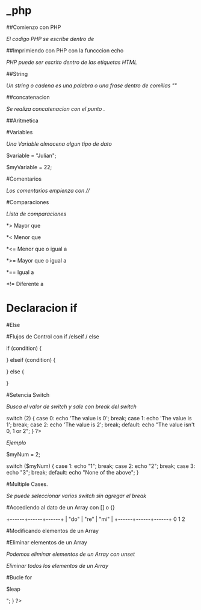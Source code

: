 # _php

##Comienzo con PHP

*El codigo PHP se escribe dentro de <?php y ?>*

##Imprimiendo con PHP con la funcccion echo

<?php echo "Imprimiendo con PHP"; ?>

*PHP puede ser escrito dentro de las etiquetas HTML*

<p><?php echo "PHP dentro de etiquetas HTML"; ?></p>

##String

*Un string o cadena es una palabra o una frase dentro de comillas ""*

<?php echo "Hello, world!"; ?>

##concatenacion

*Se realiza concatenacion con el punto .*

<?php  echo "Hello," . " " . "world" . "!"; ?>

##Aritmetica

<?php echo 7 * 5; ?>

#Variables

*Una Variable almacena algun tipo de dato*

$variable = "Julian";

$myVariable = 22;

<?php echo "soy " . $variable ."y tengo " . $myVariable ;

#Punto y coma

*En cada declaracion se termina con un ";"*

<?php echo "Use your semicolons!"; ?>

#Comentarios

*Los comentarios empienza con //*

<?php echo "un comentrario abajo"; 

 // Esto es un comentario en PHP 
 
 ?>
 
 #Comparaciones 
 
 *Lista de comparaciones*
 
*> Mayor que

*< Menor que

*<= Menor que o igual a

*>= Mayor que o igual a

*== Igual a

*!= Diferente a 

# Declaracion if 

<?php
   $numero = 7
   if($numero < 7){
      echo "numero es menor";
   }
 ?>
 
#Else

<?php
  $name = "Edgar";

  if ($name == "Simon") {
    print "I know you!";
  }
  else {
    print "Who are you?";
  }
?>


#Flujos de Control con if /elseif / else

if (condition) {

} elseif (condition) {

} else {

}

#Setencia Switch

*Busca el valor de switch y sale con break del switch*

switch (2) {
        case 0:
            echo 'The value is 0';
            break;
        case 1:
            echo 'The value is 1';
            break;
        case 2:
            echo 'The value is 2';
            break;
        default:
            echo "The value isn't 0, 1 or 2";
    }
    ?>
    
    
*Ejemplo*

$myNum = 2;

switch ($myNum) {
    case 1:
        echo "1";
        break;
    case 2:
        echo "2";
        break;
    case 3:
        echo "3";
        break;
    default:
        echo "None of the above";
}



#Multiple Cases. 

*Se puede seleccionar varios switch sin agregar el break*

 <?php
    $i = 5;
    
    switch ($i) {
        case 0:
            echo '$i is 0.';
            break;
        case 1:
        case 2:
        case 3:
        case 4:
        case 5:
            echo '$i is somewhere between 1 and 5.';
            break;
        case 6:
        case 7:
            echo '$i is either 6 or 7.';
            break;
        default:
            echo "I don't know how much \$i is.";
    }
 ?>
    
 #Accediendo al dato de un Array con [] o {}
 
 <?php
$myArray = array("do", "re", "mi");
?>



+------+------+------+
| "do" | "re" | "mi" |
+------+------+------+
   0      1      2      
   
   
   
#Modificando elementos de un Array 

<?php
$myArray = array("red", "blue", "yellow");

echo $myArray[1];
// outputs "blue"

$myArray[1] = "green";

echo $myArray[1];
// outputs "green"
?>


#Eliminar elementos de un Array

*Podemos eliminar elementos de un Array con unset*

<?php
  $array = array("red", "blue", "green");
  unset($array[2]);
?>
*Eliminar todos los elementos de un Array*

<?php
  unset($array);
?>

#Bucle for 

<html>
  <head>
    <title>Leap Years</title>
  </head>
  <body>
    <?php
      for ($leap = 2004; $leap < 2050; $leap = $leap + 4) {
        echo "<p>$leap</p>";
      }
    ?>
  </body>
</html>


<?php
for ($i = 0; $i < 10; $i++) {
    echo $i;
}
// echoes 0123456789
?>






 
 
 
